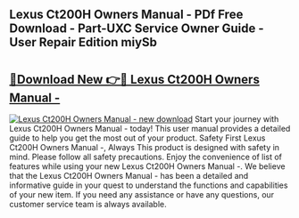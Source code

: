 ## Lexus Ct200H Owners Manual - PDf Free Download - Part-UXC Service Owner Guide - User Repair Edition miySb

# <h2><a href="http://cf27323.oget.top/?id=Lexus+Ct200H+Owners+Manual+-">🔗Download New 👉🔴 Lexus Ct200H Owners Manual -</a></h2>

[![Lexus Ct200H Owners Manual - new download](https://i.imgur.com/5g1atiW.png)](http://cf27323.oget.top/?id=Lexus+Ct200H+Owners+Manual+-)
Start your journey with Lexus Ct200H Owners Manual - today! This user manual provides a detailed guide to help you get the most out of your product. Safety First Lexus Ct200H Owners Manual -, Always This product is designed with safety in mind. Please follow all safety precautions. Enjoy the convenience of list of features while using your new Lexus Ct200H Owners Manual -. We believe that the Lexus Ct200H Owners Manual - has been a detailed and informative guide in your quest to understand the functions and capabilities of your new item. If you need any assistance or have any questions, our customer service team is always available.

